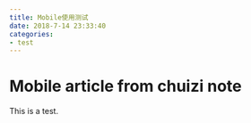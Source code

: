 ```yaml
---
title: Mobile使用测试
date: 2018-7-14 23:33:40
categories:
- test
---
```


# Mobile article from chuizi note
This is a test.